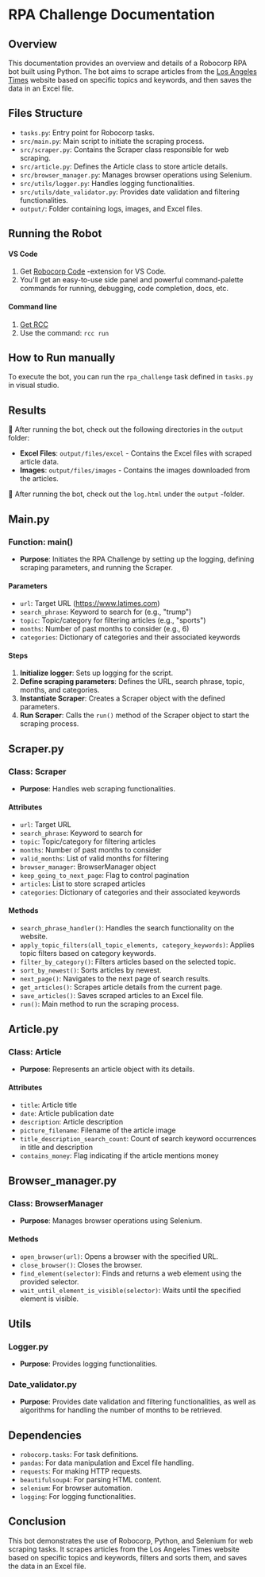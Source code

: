 # RPA Challenge Documentation

## Overview

This documentation provides an overview and details of a Robocorp RPA bot built using Python. The bot aims to scrape articles from the [Los Angeles Times](https://www.latimes.com) website based on specific topics and keywords, and then saves the data in an Excel file.

## Files Structure

- `tasks.py`: Entry point for Robocorp tasks.
- `src/main.py`: Main script to initiate the scraping process.
- `src/scraper.py`: Contains the Scraper class responsible for web scraping.
- `src/article.py`: Defines the Article class to store article details.
- `src/browser_manager.py`: Manages browser operations using Selenium.
- `src/utils/logger.py`: Handles logging functionalities.
- `src/utils/date_validator.py`: Provides date validation and filtering functionalities.
- `output/`: Folder containing logs, images, and Excel files.

## Running the Robot

#### VS Code
1. Get [Robocorp Code](https://robocorp.com/docs/developer-tools/visual-studio-code/extension-features) -extension for VS Code.
1. You'll get an easy-to-use side panel and powerful command-palette commands for running, debugging, code completion, docs, etc.

#### Command line

1. [Get RCC](https://github.com/robocorp/rcc?tab=readme-ov-file#getting-started)
1. Use the command: `rcc run`

## How to Run manually

To execute the bot, you can run the `rpa_challenge` task defined in `tasks.py` in visual studio.

## Results

🚀 After running the bot, check out the following directories in the `output` folder:

- **Excel Files**: `output/files/excel` - Contains the Excel files with scraped article data.
- **Images**: `output/files/images` - Contains the images downloaded from the articles.

🚀 After running the bot, check out the `log.html` under the `output` -folder.

## Main.py

### Function: main()

- **Purpose**: Initiates the RPA Challenge by setting up the logging, defining scraping parameters, and running the Scraper.

#### Parameters

- `url`: Target URL (https://www.latimes.com)
- `search_phrase`: Keyword to search for (e.g., "trump")
- `topic`: Topic/category for filtering articles (e.g., "sports")
- `months`: Number of past months to consider (e.g., 6)
- `categories`: Dictionary of categories and their associated keywords

#### Steps

1. **Initialize logger**: Sets up logging for the script.
2. **Define scraping parameters**: Defines the URL, search phrase, topic, months, and categories.
3. **Instantiate Scraper**: Creates a Scraper object with the defined parameters.
4. **Run Scraper**: Calls the `run()` method of the Scraper object to start the scraping process.

## Scraper.py

### Class: Scraper

- **Purpose**: Handles web scraping functionalities.

#### Attributes

- `url`: Target URL
- `search_phrase`: Keyword to search for
- `topic`: Topic/category for filtering articles
- `months`: Number of past months to consider
- `valid_months`: List of valid months for filtering
- `browser_manager`: BrowserManager object
- `keep_going_to_next_page`: Flag to control pagination
- `articles`: List to store scraped articles
- `categories`: Dictionary of categories and their associated keywords

#### Methods

- `search_phrase_handler()`: Handles the search functionality on the website.
- `apply_topic_filters(all_topic_elements, category_keywords)`: Applies topic filters based on category keywords.
- `filter_by_category()`: Filters articles based on the selected topic.
- `sort_by_newest()`: Sorts articles by newest.
- `next_page()`: Navigates to the next page of search results.
- `get_articles()`: Scrapes article details from the current page.
- `save_articles()`: Saves scraped articles to an Excel file.
- `run()`: Main method to run the scraping process.

## Article.py

### Class: Article

- **Purpose**: Represents an article object with its details.

#### Attributes

- `title`: Article title
- `date`: Article publication date
- `description`: Article description
- `picture_filename`: Filename of the article image
- `title_description_search_count`: Count of search keyword occurrences in title and description
- `contains_money`: Flag indicating if the article mentions money

## Browser_manager.py

### Class: BrowserManager

- **Purpose**: Manages browser operations using Selenium.

#### Methods

- `open_browser(url)`: Opens a browser with the specified URL.
- `close_browser()`: Closes the browser.
- `find_element(selector)`: Finds and returns a web element using the provided selector.
- `wait_until_element_is_visible(selector)`: Waits until the specified element is visible.

## Utils

### Logger.py

- **Purpose**: Provides logging functionalities.

### Date_validator.py

- **Purpose**: Provides date validation and filtering functionalities, as well as algorithms for handling the number of months to be retrieved.

## Dependencies

- `robocorp.tasks`: For task definitions.
- `pandas`: For data manipulation and Excel file handling.
- `requests`: For making HTTP requests.
- `beautifulsoup4`: For parsing HTML content.
- `selenium`: For browser automation.
- `logging`: For logging functionalities.

## Conclusion

This bot demonstrates the use of Robocorp, Python, and Selenium for web scraping tasks. It scrapes articles from the Los Angeles Times website based on specific topics and keywords, filters and sorts them, and saves the data in an Excel file.
